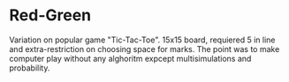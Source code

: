 # Red-Green
Variation on popular game "Tic-Tac-Toe". 15x15 board, requiered 5 in line and extra-restriction on choosing space for marks. The point was to make computer play without any alghoritm expcept multisimulations and probability.
